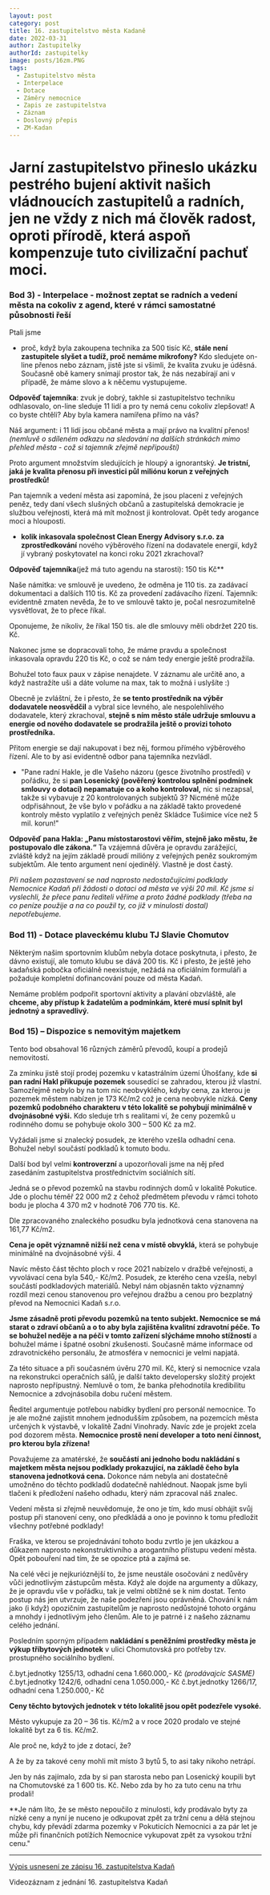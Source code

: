 ```yaml
---
layout: post
category: post
title: 16. zastupitelstvo města Kadaně
date: 2022-03-31
author: Zastupitelky
authorId: zastupitelky
image: posts/16zm.PNG
tags:
  - Zastupitelstvo města
  - Interpelace
  - Dotace
  - Záměry nemocnice
  - Zapis ze zastupitelstva
  - Záznam 
  - Doslovný přepis
  - ZM-Kadan
---
```


# Jarní zastupitelstvo přineslo ukázku pestrého bujení aktivit našich vládnoucích zastupitelů a radních, jen ne vždy z nich má člověk radost, oproti přírodě, která aspoň kompenzuje tuto civilizační pachuť moci.

### Bod 3) - Interpelace - možnost zeptat se radních a vedení města na cokoliv z agend, které v rámci samostatné působnosti řeší

Ptali jsme
- proč, když byla zakoupena technika za 500 tisíc Kč, **stále není zastupitele slyšet a tudíž, proč nemáme mikrofony?**
Kdo sledujete on-line přenos nebo záznam, jistě jste si všimli, že kvalita zvuku je úděsná. Současně obě kamery snímají prostor tak, že nás nezabírají ani v případě, že máme slovo a k něčemu vystupujeme. 

**Odpověď tajemníka**: zvuk je dobrý, takhle si zastupitelstvo techniku odhlasovalo, on-line sleduje 11 lidí a pro ty nemá cenu cokoliv zlepšovat! A co byste chtěli? Aby byla kamera namířena přímo na vás?

Náš argument: i 11 lidí jsou občané města a mají právo na kvalitní přenos! *(nemluvě o sdíleném odkazu na sledování na dalších stránkách mimo přehled města - což si tajemník zřejmě nepřipouští)*

Proto argument množstvím sledujících je hloupý a ignorantský. 
**Je tristní, jaká je kvalita přenosu při investici půl miliónu korun z veřejných prostředků!**

Pan tajemník a vedení města asi zapomíná, že jsou placeni z veřejných peněz, tedy daní všech slušných občanů a zastupitelská demokracie je službou veřejnosti, která má mít možnost ji kontrolovat. Opět tedy arogance moci a hlouposti. 

- **kolik inkasovala společnost Clean Energy Advisory s.r.o. za zprostředkování** nového výběrového řízení na dodavatele energií, když jí vybraný poskytovatel na konci roku 2021 zkrachoval?

**Odpověď tajemníka**(jež  má tuto agendu na starosti): 150 tis Kč**

Naše námitka: ve smlouvě je uvedeno, že odměna je 110 tis. za zadávací dokumentaci a dalších 110 tis. Kč za provedení zadávacího řízení.
Tajemník: evidentně zmaten nevěda, že to ve smlouvě takto je, počal nesrozumitelně vysvětlovat, že to přece říkal.

Oponujeme, že nikoliv, že říkal 150 tis. ale dle smlouvy měli obdržet 220 tis. Kč. 

Nakonec jsme se dopracovali toho, že máme pravdu a společnost inkasovala opravdu 220 tis Kč, o což se nám tedy energie ještě prodražila. 

Bohužel toto faux paux v zápise nenajdete. V záznamu ale určitě ano, a když nastražíte uši a dáte volume na max, tak to možná i uslyšíte :)

Obecně je zvláštní, že i přesto, že **se tento prostředník na výběr dodavatele neosvědčil** a vybral sice levného, ale nespolehlivého dodavatele, který zkrachoval, **stejně s ním město stále udržuje smlouvu a energie od nového dodavatele se prodražila ještě o provizi tohoto prostředníka.**

Přitom energie se dají nakupovat i bez něj, formou přímého výběrového řízení. Ale to by asi evidentně odbor pana tajemníka nezvládl.

- "Pane radní Hakle, je dle Vašeho názoru (gesce životního prostředí) v pořádku, že si **pan Losenický (pověřený kontrolou splnění podmínek smlouvy o dotaci) nepamatuje co a koho kontroloval,** nic si nezapsal, takže si vybavuje z 20 kontrolovaných subjektů 3? Nicméně může odpřisáhnout, že vše bylo v pořádku a na základě takto provedené kontroly město vyplatilo z veřejných peněz Skládce Tušimice více než 5 mil. korun!"

**Odpověď pana Hakla: „Panu místostarostovi věřím, stejně jako městu, že postupovalo dle zákona.“**
Ta vzájemná důvěra je opravdu zarážející, zvláště když na jejím základě proudí milióny z veřejných peněz soukromým subjektům. 
Ale tento argument není ojedinělý. Vlastně je dost častý. 

*Při našem pozastavení se nad naprosto nedostačujícími podklady Nemocnice Kadaň při žádosti o dotaci od města ve výši 20 mil. Kč jsme si vyslechli, že přece panu řediteli věříme a proto žádné podklady (třeba na co peníze použije a na co použil ty, co již v minulosti dostal) nepotřebujeme.* 

### Bod 11) - Dotace plaveckému klubu TJ Slavie Chomutov

Některým našim sportovním klubům nebyla dotace poskytnuta, i přesto, že dávno existují, ale tomuto klubu se dává 200 tis. Kč i přesto, že ještě jeho kadaňská pobočka oficiálně neexistuje, nežádá na oficiálním formuláři a požaduje kompletní dofinancování pouze od města Kadaň. 

Nemáme problém podpořit sportovní aktivity a plavání obzvláště, ale **chceme, aby přístup k žadatelům a podmínkám, které musí splnit byl jednotný a spravedlivý.**

### Bod 15) – Dispozice s nemovitým majetkem

Tento bod obsahoval 16 různých záměrů převodů, koupí a prodejů nemovitostí.

Za zmínku jistě stojí prodej pozemku v katastrálním území Úhošťany, kde **si pan radní Hakl přikupuje pozemek** sousedící se zahradou, kterou již vlastní. Samozřejmě nebylo by na tom nic neobvyklého, kdyby cena, za kterou je pozemek městem nabízen je 173 Kč/m2 což je cena neobvykle nízká. 
**Ceny pozemků podobného charakteru v této lokalitě se pohybují minimálně v dvojnásobné výši.** 
Kdo sleduje trh s realitami ví, že ceny pozemků u rodinného domu se pohybuje okolo 300 – 500 Kč za m2. 

Vyžádali jsme si znalecký posudek, ze kterého vzešla odhadní cena. Bohužel nebyl součástí podkladů k tomuto bodu.

Další bod byl velmi **kontroverzní** a upozorňovali jsme na něj před zasedáním zastupitelstva prostřednictvím sociálních sítí.

Jedná se o převod pozemků na stavbu rodinných domů v lokalitě Pokutice. Jde o plochu téměř 22 000 m2 z čehož předmětem převodu v rámci tohoto bodu je plocha 4 370 m2 v hodnotě 706 770 tis. Kč. 

Dle zpracovaného znaleckého posudku byla jednotková cena stanovena na 161,77 Kč/m2. 

**Cena je opět významně nižší než cena v místě obvyklá,** která se pohybuje minimálně na dvojnásobné výši. 4

Navíc město část těchto ploch v roce 2021 nabízelo v dražbě veřejnosti, a vyvolávací cena byla 540,- Kč/m2. 
Posudek, ze kterého cena vzešla, nebyl součástí podkladových materiálů. 
Nebyl nám objasněn takto významný rozdíl mezi cenou stanovenou pro veřejnou dražbu a cenou pro bezplatný převod na Nemocnici Kadaň s.r.o.

**Jsme zásadně proti převodu pozemků na tento subjekt. Nemocnice se má starat o zdraví občanů a o to aby byla zajištěna kvalitní zdravotní péče. To se bohužel neděje a na péči v tomto zařízení slýcháme mnoho stížností** a bohužel máme i špatné osobní zkušenosti. 
Současně máme informace od zdravotnického personálu, že atmosféra v nemocnici je velmi napjatá. 

Za této situace a při současném úvěru 270 mil. Kč, který si nemocnice vzala na rekonstrukci operačních sálů, je další takto developersky složitý projekt naprosto nepřípustný. Nemluvě o tom, že banka přehodnotila kredibilitu Nemocnice a zdvojnásobila dobu ručení městem.

Ředitel argumentuje potřebou nabídky bydlení pro personál nemocnice. 
To je ale možné zajistit mnohem jednodušším způsobem, na pozemcích města určených k výstavbě, v lokalitě Zadní Vinohrady. Navíc zde je projekt zcela pod dozorem města. 
**Nemocnice prostě není developer a toto není činnost, pro kterou byla zřízena!**

Považujeme za amatérské, že **součástí ani jednoho bodu nakládání s majetkem města nejsou podklady prokazující, na základě čeho byla stanovena jednotková cena.** Dokonce nám nebyla ani dostatečně umožněno do těchto podkladů dodatečně nahlédnout. Naopak jsme byli tlačeni k předložení našeho odhadu, který nám zpracoval náš znalec. 

Vedení města si zřejmě neuvědomuje, že ono je tím, kdo musí obhájit svůj postup při stanovení ceny, ono předkládá a ono je povinno k tomu předložit všechny potřebné podklady! 

Fraška, ve kterou se projednávání tohoto bodu zvrtlo je jen ukázkou a důkazem naprosto nekonstruktivního a arogantního přístupu vedení města. 
Opět pobouření nad tím, že se opozice ptá a zajímá se.

Na celé věci je nejkurióznější to, že jsme neustále osočováni z nedůvěry vůči jednotlivým zástupcům města. 
Když ale dojde na argumenty a důkazy, že je opravdu vše v pořádku, tak je velmi obtížné se k nim dostat. 
Tento postup nás jen utvrzuje, že naše podezření jsou oprávněná. 
Chování k nám jako (i když) opozičním zastupitelům je naprosto nedůstojné tohoto orgánu a mnohdy i jednotlivým jeho členům. Ale to je patrné i z našeho záznamu celého jednání.

Posledním sporným případem **nakládání s peněžními prostředky města je výkup tříbytových jednotek** v ulici Chomutovská pro potřeby tzv. prostupného sociálního bydlení.

č.byt.jednotky 1255/13, odhadní cena 1.660.000,- Kč *(prodávajcíc SASME)*
č.byt.jednotky 1242/6, odhadní cena 1.050.000,- Kč
č.byt.jednotky 1266/17, odhadní cena 1.250.000,- Kč

**Ceny těchto bytových jednotek v této lokalitě jsou opět podezřele vysoké.**

Město vykupuje za 20 – 36 tis. Kč/m2 a v roce 2020 prodalo ve stejné lokalitě byt za 6 tis. Kč/m2. 

Ale proč ne, když to jde z dotací, že?

A že by za takové ceny mohli mít místo 3 bytů 5, to asi taky nikoho netrápí. 

Jen by nás zajímalo, zda by si pan starosta nebo pan Losenický koupili byt na Chomutovské za 1 600 tis. Kč. Nebo zda by ho za tuto cenu na trhu prodali!

**Je nám líto, že se město nepoučilo z minulosti, kdy prodávalo byty za nízké ceny a nyní je nuceno je odkupovat zpět za tržní cenu a dělá stejnou chybu, kdy převádí zdarma pozemky v Pokuticích Nemocnici a za pár let je může při finančních potížích Nemocnice vykupovat zpět za vysokou tržní cenu."


---------------------------

[Výpis usnesení ze zápisu 16. zastupitelstva Kadaň](https://www.mesto-kadan.cz/cs/mesto/zastupitelstvo-mesta/usneseni-zastupitelstva-mesta.html)

Videozáznam z jednání 16. zastupitelstva Kadaň

<script src="https://fast.wistia.com/embed/medias/wbya6al6h0.jsonp" async></script><script src="https://fast.wistia.com/assets/external/E-v1.js" async></script><div class="wistia_responsive_padding" style="padding:56.25% 0 0 0;position:relative;"><div class="wistia_responsive_wrapper" style="height:100%;left:0;position:absolute;top:0;width:100%;"><div class="wistia_embed wistia_async_wbya6al6h0 videoFoam=true" style="height:100%;position:relative;width:100%"><div class="wistia_swatch" style="height:100%;left:0;opacity:0;overflow:hidden;position:absolute;top:0;transition:opacity 200ms;width:100%;"><img src="https://fast.wistia.com/embed/medias/wbya6al6h0/swatch" style="filter:blur(5px);height:100%;object-fit:contain;width:100%;" alt="" aria-hidden="true" onload="this.parentNode.style.opacity=1;" /></div></div></div></div>

[Doslovný přepis jednání]


---------------------------

Záznamy z jednání ZM Kadaň jsou pořizovány za účelem zákonného práva informovanosti občanů města.

Budou upraveny pouze v případě nutné ochrany osobních údajů anonymizací a budou archivovány na tomto webu po dobu funkčního období našich zastupitelů.

Přítomní účastníci veřejného jednání ZM mají právo na podávání námitek proti takovému zpracování ve smyslu § 21 zákona o ochraně osobních údajů či podání stížnosti u dozorového úřadu.

Pokud máte pocit, že je na záznamu něco, co by tam ze zákona být nemělo - napište nám na naše kontakty, děkujeme.






